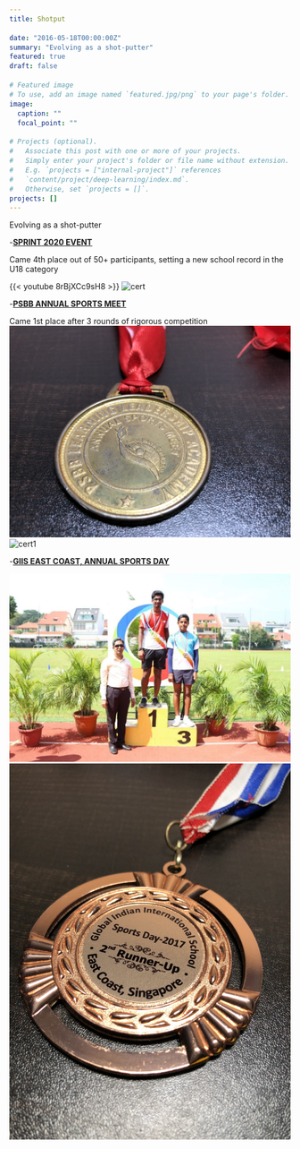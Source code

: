 ```yaml
---
title: Shotput

date: "2016-05-18T00:00:00Z"
summary: "Evolving as a shot-putter"
featured: true
draft: false

# Featured image
# To use, add an image named `featured.jpg/png` to your page's folder.
image:
  caption: ""
  focal_point: ""

# Projects (optional).
#   Associate this post with one or more of your projects.
#   Simply enter your project's folder or file name without extension.
#   E.g. `projects = ["internal-project"]` references
#   `content/project/deep-learning/index.md`.
#   Otherwise, set `projects = []`.
projects: []
---
```

Evolving as a shot-putter

-[**SPRINT 2020 EVENT**](https://www.pressreader.com/india/the-hindu/20200201/282376926562112)

Came 4th place out of 50+ participants, setting a new school record in the U18 category

{{< youtube 8rBjXCc9sH8 >}}
![cert](images/sprint.png)

-[**PSBB ANNUAL SPORTS MEET**](https://www.psbbmillenniumschool.org/psbb-bengaluru/)

Came 1st place after 3 rounds of rigorous competition
![medal](images/sp.jpg)
![cert1](images/sportsday.png)

-[**GIIS EAST COAST, ANNUAL SPORTS DAY**](https://www.youtube.com/watch?v=20p7-aZZxII&ab_channel=GlobalIndianInternationalSchool)

![](images/giis.JPG)
![](images/shotput.jpg)
